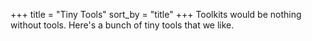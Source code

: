 +++
title = "Tiny Tools"
sort_by = "title"
+++
Toolkits would be nothing without tools. Here's a bunch of tiny tools that we like.
